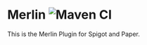 # Merlin ![Maven CI](https://github.com/pigworlddev/Merlin/workflows/Java%20CI%20with%20Maven/badge.svg)
This is the Merlin Plugin for Spigot and Paper.


